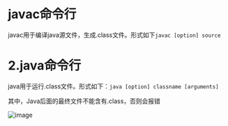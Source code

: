 # javac命令行  

javac用于编译java源文件，生成.class文件。形式如下`javac [option] source`  



# 2.java命令行  

java用于运行.class文件。形式如下：`java [option] classname [arguments]`  

其中，Java后面的最终文件不能含有.class，否则会报错  

![image](https://user-images.githubusercontent.com/74129445/143438706-955f91d2-bf69-46c1-ba55-177586bded16.png)  
